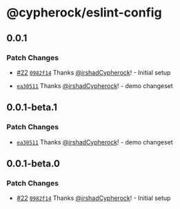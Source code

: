# @cypherock/eslint-config

## 0.0.1

### Patch Changes

- [#22](https://github.com/Cypherock/cypherock-cysync/pull/22) [`0982f14`](https://github.com/Cypherock/cypherock-cysync/commit/0982f143cd7ce397effcf2c5ac5870b7eaade258) Thanks [@irshadCypherock](https://github.com/irshadCypherock)! - Initial setup

- [`ea30511`](https://github.com/Cypherock/cypherock-cysync/commit/ea305117f1481fd8bb22923ed08e490d5e03a2ff) Thanks [@irshadCypherock](https://github.com/irshadCypherock)! - demo changeset

## 0.0.1-beta.1

### Patch Changes

- [`ea30511`](https://github.com/Cypherock/cypherock-cysync/commit/ea305117f1481fd8bb22923ed08e490d5e03a2ff) Thanks [@irshadCypherock](https://github.com/irshadCypherock)! - demo changeset

## 0.0.1-beta.0

### Patch Changes

- [#22](https://github.com/Cypherock/cypherock-cysync/pull/22) [`0982f14`](https://github.com/Cypherock/cypherock-cysync/commit/0982f143cd7ce397effcf2c5ac5870b7eaade258) Thanks [@irshadCypherock](https://github.com/irshadCypherock)! - Initial setup
